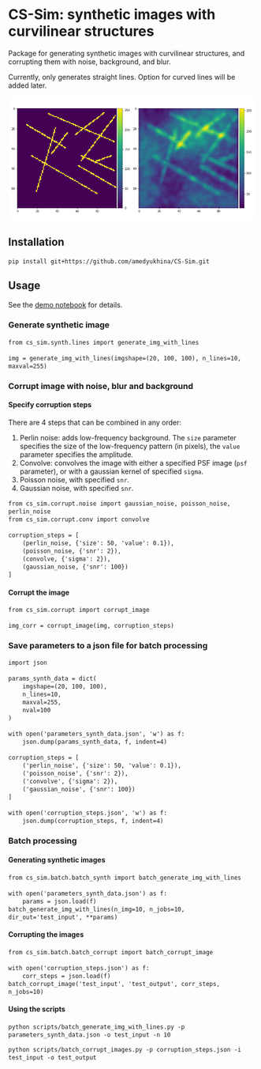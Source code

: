 # CS-Sim: synthetic images with curvilinear structures

Package for generating synthetic images with curvilinear structures, 
and corrupting them with noise, background, and blur.

Currently, only generates straight lines. Option for curved lines will be added later.

<img src="img/example.png" width="500">


## Installation

```angular2html
pip install git+https://github.com/amedyukhina/CS-Sim.git
```


## Usage

See the [demo notebook](demo.ipynb) for details.

### Generate synthetic image

```
from cs_sim.synth.lines import generate_img_with_lines

img = generate_img_with_lines(imgshape=(20, 100, 100), n_lines=10, maxval=255)
```

### Corrupt image with noise, blur and background

#### Specify corruption steps

There are 4 steps that can be combined in any order:

1. Perlin noise: adds low-frequency background. The `size` parameter specifies the size of the low-frequency pattern (in pixels), the `value` parameter specifies the amplitude.
2. Convolve: convolves the image with either a specified PSF image (`psf` parameter), or with a gaussian kernel of specified `sigma`. 
3. Poisson noise, with specified `snr`.
4. Gaussian noise, with specified `snr`.

```
from cs_sim.corrupt.noise import gaussian_noise, poisson_noise, perlin_noise
from cs_sim.corrupt.conv import convolve

corruption_steps = [
    (perlin_noise, {'size': 50, 'value': 0.1}),
    (poisson_noise, {'snr': 2}),
    (convolve, {'sigma': 2}),
    (gaussian_noise, {'snr': 100})
]
```

#### Corrupt the image

```angular2html
from cs_sim.corrupt import corrupt_image

img_corr = corrupt_image(img, corruption_steps)
```

### Save parameters to a json file for batch processing

```angular2html
import json

params_synth_data = dict(
    imgshape=(20, 100, 100),
    n_lines=10,
    maxval=255,
    nval=100
)

with open('parameters_synth_data.json', 'w') as f:
    json.dump(params_synth_data, f, indent=4)

corruption_steps = [
    ('perlin_noise', {'size': 50, 'value': 0.1}),
    ('poisson_noise', {'snr': 2}),
    ('convolve', {'sigma': 2}),
    ('gaussian_noise', {'snr': 100})
]

with open('corruption_steps.json', 'w') as f:
    json.dump(corruption_steps, f, indent=4)
```

### Batch processing

#### Generating synthetic images

```angular2html
from cs_sim.batch.batch_synth import batch_generate_img_with_lines

with open('parameters_synth_data.json') as f:
    params = json.load(f)
batch_generate_img_with_lines(n_img=10, n_jobs=10, dir_out='test_input', **params)
```

#### Corrupting the images

```angular2html
from cs_sim.batch.batch_corrupt import batch_corrupt_image

with open('corruption_steps.json') as f:
    corr_steps = json.load(f)
batch_corrupt_image('test_input', 'test_output', corr_steps, n_jobs=10)
```

#### Using the scripts

```angular2html
python scripts/batch_generate_img_with_lines.py -p parameters_synth_data.json -o test_input -n 10
```

```angular2html
python scripts/batch_corrupt_images.py -p corruption_steps.json -i test_input -o test_output
```